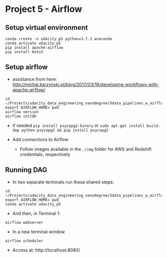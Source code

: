# Project 5 - Airflow


## Setup virtual environment

```
conda create -n udacity_p5 python=3.7.3 anaconda
conda activate udacity_p5
pip install apache-airflow
pip install boto3
```

## Setup airflow 

- assistance from here: http://michal.karzynski.pl/blog/2017/03/19/developing-workflows-with-apache-airflow/

```
cd ~/Projects/udacity_data_engineering_nanodegree/5data_pipelines_w_airflow/project
export AIRFLOW_HOME=`pwd`
airflow version
airflow initdb
```

- if needed `pip install psycopg2-binary` or `sudo apt-get install build-dep python-psycopg2 && pip install psycopg2`

- Add connections to Airflow
  - Follow images available in the `./img` folder for AWS and Redshift credentials, respectively


## Running DAG

- In two separate terminals run these shared steps:
```
cd ~/Projects/udacity_data_engineering_nanodegree/5data_pipelines_w_airflow/project
export AIRFLOW_HOME=`pwd`
conda activate udacity_p5
```
- And then, in Terminal 1:
```
airflow webserver
```

- In a new terminal window 
```
airflow scheduler
```

- Access at: http://localhost:8080/